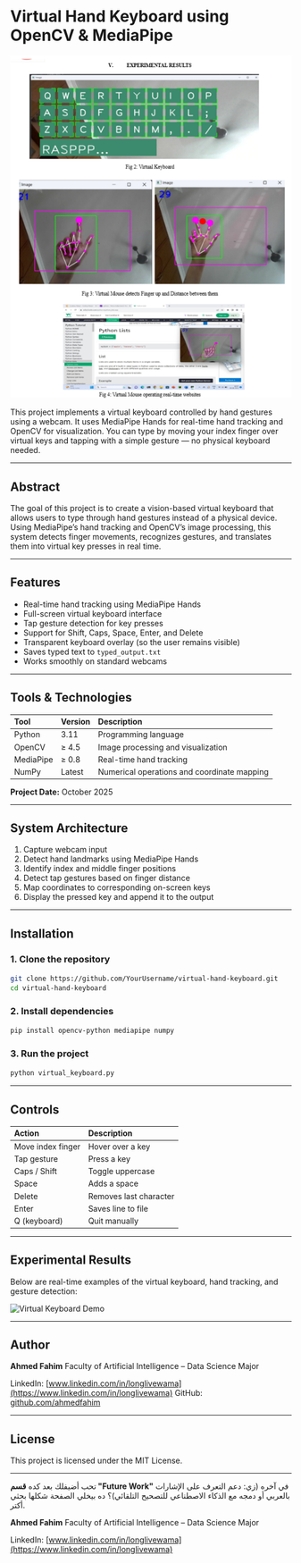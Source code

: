 
# Virtual Hand Keyboard using OpenCV & MediaPipe

![Demo](Screenshot%202025-10-05%20213953.png)

This project implements a virtual keyboard controlled by hand gestures using a webcam.
It uses MediaPipe Hands for real-time hand tracking and OpenCV for visualization.
You can type by moving your index finger over virtual keys and tapping with a simple gesture — no physical keyboard needed.

---

## Abstract

The goal of this project is to create a vision-based virtual keyboard that allows users to type through hand gestures instead of a physical device.
Using MediaPipe’s hand tracking and OpenCV’s image processing, this system detects finger movements, recognizes gestures, and translates them into virtual key presses in real time.

---

## Features

* Real-time hand tracking using MediaPipe Hands
* Full-screen virtual keyboard interface
* Tap gesture detection for key presses
* Support for Shift, Caps, Space, Enter, and Delete
* Transparent keyboard overlay (so the user remains visible)
* Saves typed text to `typed_output.txt`
* Works smoothly on standard webcams

---

## Tools & Technologies

| Tool      | Version | Description                                 |
| :-------- | :------ | :------------------------------------------ |
| Python    | 3.11    | Programming language                        |
| OpenCV    | ≥ 4.5   | Image processing and visualization          |
| MediaPipe | ≥ 0.8   | Real-time hand tracking                     |
| NumPy     | Latest  | Numerical operations and coordinate mapping |

**Project Date:** October 2025

---

## System Architecture

1. Capture webcam input
2. Detect hand landmarks using MediaPipe Hands
3. Identify index and middle finger positions
4. Detect tap gestures based on finger distance
5. Map coordinates to corresponding on-screen keys
6. Display the pressed key and append it to the output

---

## Installation

### 1. Clone the repository

```bash
git clone https://github.com/YourUsername/virtual-hand-keyboard.git
cd virtual-hand-keyboard
```

### 2. Install dependencies

```bash
pip install opencv-python mediapipe numpy
```

### 3. Run the project

```bash
python virtual_keyboard.py
```

---

## Controls

| Action            | Description            |
| :---------------- | :--------------------- |
| Move index finger | Hover over a key       |
| Tap gesture       | Press a key            |
| Caps / Shift      | Toggle uppercase       |
| Space             | Adds a space           |
| Delete            | Removes last character |
| Enter             | Saves line to file     |
| Q (keyboard)      | Quit manually          |

---

## Experimental Results

Below are real-time examples of the virtual keyboard, hand tracking, and gesture detection:

![Virtual Keyboard Demo](dfbff06d-c14e-48b1-ae2f-61f8c2fb5429.png)

---

## Author

**Ahmed Fahim**
Faculty of Artificial Intelligence – Data Science Major

LinkedIn: [www.linkedin.com/in/longlivewama](https://www.linkedin.com/in/longlivewama)
GitHub: [github.com/ahmedfahim](https://github.com/ahmedfahim)

---

## License

This project is licensed under the MIT License.

---

تحب أضيفلك بعد كده **قسم "Future Work"** في آخره (زي: دعم التعرف على الإشارات بالعربي أو دمجه مع الذكاء الاصطناعي للتصحيح التلقائي)؟ ده بيخلي الصفحة شكلها بحثي أكتر.


**Ahmed Fahim**
Faculty of Artificial Intelligence – Data Science Major

LinkedIn: [www.linkedin.com/in/longlivewama](https://www.linkedin.com/in/longlivewama)
